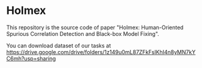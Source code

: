 # Holmex
This repository is the source code of paper "Holmex: Human-Oriented Spurious Correlation Detection and Black-box Model Fixing".

You can download dataset of our tasks at https://drive.google.com/drive/folders/1z149u0mL87ZFkFsIKhI4n8yMN7kYC6mh?usp=sharing
